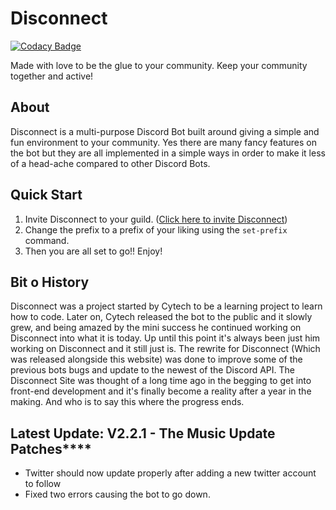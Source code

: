 # Disconnect

[![Codacy Badge](https://api.codacy.com/project/badge/Grade/287e9aa9df254c809554d46fd1af1ba9)](https://app.codacy.com/gh/DevCytech/Disconnect?utm_source=github.com&utm_medium=referral&utm_content=DevCytech/Disconnect&utm_campaign=Badge_Grade_Settings)

Made with love to be the glue to your community. Keep your community together and active!

## About

Disconnect is a multi-purpose Discord Bot built around giving a simple and fun environment to your community. Yes there are many fancy features on the bot but they are all implemented in a simple ways in order to make it less of a head-ache compared to other Discord Bots.

## Quick Start

1. Invite Disconnect to your guild. ([Click here to invite Disconnect](https://disconnectbot.com/invite.html))
2. Change the prefix to a prefix of your liking using the `set-prefix` command.
3. Then you are all set to go!! Enjoy!

## Bit o History

Disconnect was a project started by Cytech to be a learning project to learn how to code. Later on, Cytech released the bot to the public and it slowly grew, and being amazed by the mini success he continued working on Disconnect into what it is today. Up until this point it's always been just him working on Disconnect and it still just is. The rewrite for Disconnect (Which was released alongside this website) was done to improve some of the previous bots bugs and update to the newest of the Discord API. The Disconnect Site was thought of a long time ago in the begging to get into front-end development and it's finally become a reality after a year in the making. And who is to say this where the progress ends.

## Latest Update: V2.2.1 - The Music Update Patches\*\*\*\*

-   Twitter should now update properly after adding a new twitter account to follow
-   Fixed two errors causing the bot to go down.
